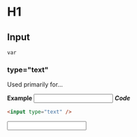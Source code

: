 # H1

## Input

`var`

### type="text"

Used primarily for...

<strong>Example</strong>
<input type="text" name="hi" />
**_Code_**

```html
<input type="text" />
```

<pre><code class="language-html"><input type=""></code></pre>
